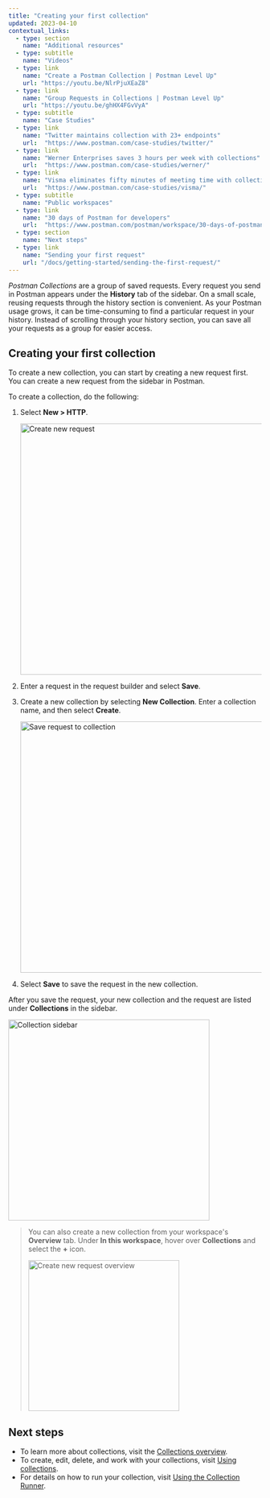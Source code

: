 ```yaml
---
title: "Creating your first collection"
updated: 2023-04-10
contextual_links:
  - type: section
    name: "Additional resources"
  - type: subtitle
    name: "Videos"
  - type: link
    name: "Create a Postman Collection | Postman Level Up"
    url: "https://youtu.be/NlrPjuXEaZ8"
  - type: link
    name: "Group Requests in Collections | Postman Level Up"
    url: "https://youtu.be/ghHX4FGvVyA"
  - type: subtitle
    name: "Case Studies"
  - type: link
    name: "Twitter maintains collection with 23+ endpoints"
    url:  "https://www.postman.com/case-studies/twitter/"
  - type: link
    name: "Werner Enterprises saves 3 hours per week with collections"
    url:  "https://www.postman.com/case-studies/werner/"
  - type: link
    name: "Visma eliminates fifty minutes of meeting time with collections"
    url:  "https://www.postman.com/case-studies/visma/"
  - type: subtitle
    name: "Public workspaces"
  - type: link
    name: "30 days of Postman for developers"
    url:  "https://www.postman.com/postman/workspace/30-days-of-postman-for-developers/overview"
  - type: section
    name: "Next steps"
  - type: link
    name: "Sending your first request"
    url: "/docs/getting-started/sending-the-first-request/"
---
```


_Postman Collections_ are a group of saved requests. Every request you send in Postman appears under the **History** tab of the sidebar. On a small scale, reusing requests through the history section is convenient. As your Postman usage grows, it can be time-consuming to find a particular request in your history. Instead of scrolling through your history section, you can save all your requests as a group for easier access.

## Creating your first collection

To create a new collection, you can start by creating a new request first. You can create a new request from the sidebar in Postman.

To create a collection, do the following:

1. Select **New > HTTP**.

    <img alt="Create new request" src="https://assets.postman.com/postman-docs/v10/create-new-http-v10-3.jpg" width="500px"/>

1. Enter a request in the request builder and select **Save**.
1. Create a new collection by selecting **New Collection**. Enter a collection name, and then select **Create**.

    <img alt="Save request to collection" src="https://assets.postman.com/postman-docs/v10/save-request-to-collection-v10.jpg" width="500px"/>

1. Select **Save** to save the request in the new collection.

After you save the request, your new collection and the request are listed under **Collections** in the sidebar.

<img alt="Collection sidebar" src="https://assets.postman.com/postman-docs/v10/creating-first-collection-v10.jpg" width="400px"/>

> You can also create a new collection from your workspace's **Overview** tab. Under **In this workspace**, hover over **Collections** and select the **+** icon.
>
> <img alt="Create new request overview" src="https://assets.postman.com/postman-docs/v10/create-new-collection-v10.jpg" width="300px"/>

## Next steps

* To learn more about collections, visit the [Collections overview](/docs/collections/collections-overview/).
* To create, edit, delete, and work with your collections, visit [Using collections](/docs/collections/using-collections/).
* For details on how to run your collection, visit [Using the Collection Runner](/docs/collections/running-collections/running-collections-overview/).
